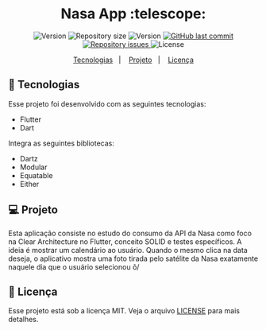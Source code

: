 <h1 align="center">
 Nasa App :telescope:
</h1>

<p align="center">
 
  <img alt="Version" src="https://img.shields.io/badge/status-em%20desenvolvimento-brightgreen">

  <img alt="Repository size" src="https://img.shields.io/github/repo-size/AriCamargos/NasaApp">
  
  <img alt="Version" src="https://img.shields.io/badge/version-2.8.1-blue">
  
 

  <a href="https://github.com/AriCamargos/NasaApp">
    <img alt="GitHub last commit" src="https://img.shields.io/github/last-commit/AriCamargos/NasaApp">
  </a>

  <a href="https://github.com/AriCamargos/NasaApp/issues">
    <img alt="Repository issues" src="https://img.shields.io/github/issues/AriCamargos/NasaApp">
  </a>

  <img alt="License" src="https://img.shields.io/badge/license-MIT-brightgreen">
</p>
<p align="center">
  <a href="#-tecnologias">Tecnologias</a>&nbsp;&nbsp;&nbsp;|&nbsp;&nbsp;&nbsp;
  <a href="#-projeto">Projeto</a>&nbsp;&nbsp;&nbsp;|&nbsp;&nbsp;&nbsp;
  <a href="#-licença">Licença</a>
</p>

## 🚀 Tecnologias

Esse projeto foi desenvolvido com as seguintes tecnologias:

- Flutter
- Dart

Integra as seguintes bibliotecas:
- Dartz
- Modular
- Equatable
- Either

## 💻 Projeto

Esta aplicação consiste no estudo do consumo da API da Nasa como foco na Clear Architecture no Flutter, conceito SOLID e testes específicos.
A ideia é mostrar um calendário ao usuário. Quando o mesmo clica na data deseja, o aplicativo mostra uma foto tirada pelo satélite da Nasa exatamente naquele dia que o usuário selecionou õ/
 
## 📝 Licença

Esse projeto está sob a licença MIT. Veja o arquivo [LICENSE](https://www.mit.edu/~amini/LICENSE.md) para mais detalhes.
